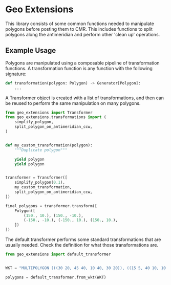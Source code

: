 # Geo Extensions

This library consists of some common functions needed to manipulate polygons
before posting them to CMR. This includes functions to split polygons along
the antimeridian and perform other 'clean up' operations.


## Example Usage

Polygons are manipulated using a composable pipeline of transformation
functions. A transformation function is any function with the following
signature:

```python
def transformation(polygon: Polygon) -> Generator[Polygon]:
    ...
```

A Transformer object is created with a list of transformations, and then can
be reused to perform the same manipulation on many polygons.

```python
from geo_extensions import Transformer
from geo_extensions.transformations import (
    simplify_polygon,
    split_polygon_on_antimeridian_ccw,
)


def my_custom_transformation(polygon):
    """Duplicate polygon"""

    yield polygon
    yield polygon


transformer = Transformer([
    simplify_polygon(0.1),
    my_custom_transformation,
    split_polygon_on_antimeridian_ccw,
])

final_polygons = transformer.transform([
    Polygon([
        (150., 10.), (150., -10.),
        (-150., -10.), (-150., 10.), (150., 10.),
    ])
])
```

The default transformer performs some standard transformations that are usually
needed. Check the definition for what those transformations are.

```python
from geo_extensions import default_transformer


WKT = "MULTIPOLYGON (((30 20, 45 40, 10 40, 30 20)), ((15 5, 40 10, 10 20, 5 10, 15 5)))"

polygons = default_transformer.from_wkt(WKT)
```
